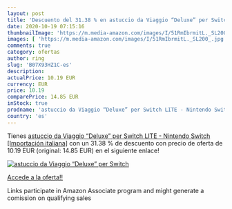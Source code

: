 ```yaml
---
layout: post
title: 'Descuento del 31.38 % en astuccio da Viaggio “Deluxe” per Switch '
date: 2020-10-19 07:15:16
thumbnailImage: 'https://m.media-amazon.com/images/I/51RmIbrmitL._SL200_.jpg'
images: [ 'https://m.media-amazon.com/images/I/51RmIbrmitL._SL200_.jpg' ]
comments: true
category: ofertas
author: ring
slug: 'B07X93HZ1C-es'
description:
actualPrice: 10.19 EUR
currency: EUR
price: 10.19
comparePrice: 14.85 EUR
inStock: true
prodname: 'astuccio da Viaggio “Deluxe” per Switch LITE - Nintendo Switch [Importación italiana]'
country: 'es'
---
```


Tienes [astuccio da Viaggio “Deluxe” per Switch LITE - Nintendo Switch [Importación italiana]](https://www.amazon.es/dp/B07X93HZ1C/?tag=tolees-21) con un 31.38 % de descuento con precio de oferta de 10.19 EUR (original: 14.85 EUR) en el siguiente enlace!

[![astuccio da Viaggio “Deluxe” per Switch ](https://m.media-amazon.com/images/I/51RmIbrmitL._SL200_.jpg)](https://www.amazon.es/dp/B07X93HZ1C/?tag=tolees-21)

[Accede a la oferta!!](https://www.amazon.es/dp/B07X93HZ1C/?tag=tolees-21)

Links participate in Amazon Associate program and might generate a comission on qualifying sales


